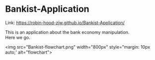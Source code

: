 # Bankist-Application<br>
Link: https://robin-hood-zjw.github.io/Bankist-Application/
<body>
  <section>This is an application about the bank economy manipulation.</section>
  <section>Here we go.</section>
</body>

<img src="Bankist-flowchart.png" width="800px" style="margin: 10px auto;' alt="flowchart">
